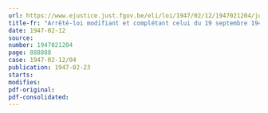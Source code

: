 ```yaml
---
url: https://www.ejustice.just.fgov.be/eli/loi/1947/02/12/1947021204/justel
title-fr: "Arrêté-loi modifiant et complétant celui du 19 septembre 1945 prévoyant l'octroi d'avances sur pensions à certaines victimes accidentelles de la guerre"
date: 1947-02-12
source:
number: 1947021204
page: 888888
case: 1947-02-12/04
publication: 1947-02-23
starts:
modifies:
pdf-original:
pdf-consolidated:
---
```


